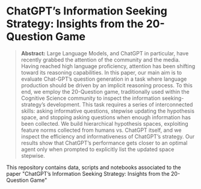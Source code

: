 # ChatGPT’s Information Seeking Strategy: Insights from the 20-Question Game

> **Abstract:** Large Language Models, and ChatGPT in particular, have recently grabbed the attention of the community and the media. Having reached high language proficiency, attention has been shifting toward its reasoning capabilities. In this paper, our main aim is to evaluate Chat-GPT’s question generation in a task where language production should be driven by an implicit reasoning process. To this end, we employ the 20-Question game, traditionally used within the Cognitive Science community to inspect the information seeking-strategy’s development. This task requires a series of interconnected skills: asking informative questions, stepwise updating the hypothesis space, and stopping asking questions when enough information has been collected. We build hierarchical hypothesis spaces, exploiting feature norms collected from humans vs. ChatGPT itself, and we inspect the efficiency and informativeness of ChatGPT’s strategy. Our results show that ChatGPT’s performance gets closer to an optimal agent only when prompted to explicitly list the updated space stepwise.

This repository contains data, scripts and notebooks associated to the paper "ChatGPT’s Information Seeking Strategy: Insights from the 20-Question Game"
